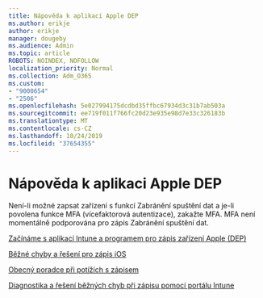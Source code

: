 ```yaml
---
title: Nápověda k aplikaci Apple DEP
ms.author: erikje
author: erikje
manager: dougeby
ms.audience: Admin
ms.topic: article
ROBOTS: NOINDEX, NOFOLLOW
localization_priority: Normal
ms.collection: Adm_O365
ms.custom:
- "9000654"
- "2506"
ms.openlocfilehash: 5e027994175dcdbd35ffbc67934d3c31b7ab503a
ms.sourcegitcommit: ee719f011f766fc20d23e935e98d7e33c326183b
ms.translationtype: MT
ms.contentlocale: cs-CZ
ms.lasthandoff: 10/24/2019
ms.locfileid: "37654355"
---
```

# <a name="help-with-apple-dep"></a>Nápověda k aplikaci Apple DEP

Není-li možné zapsat zařízení s funkcí Zabránění spuštění dat a je-li povolena funkce MFA (vícefaktorová autentizace), zakažte MFA. MFA není momentálně podporována pro zápis Zabránění spuštění dat.

[Začínáme s aplikací Intune a programem pro zápis zařízení Apple (DEP)](https://docs.microsoft.com/intune/enrollment/device-enrollment-program-enroll-ios)

[Běžné chyby a řešení pro zápis iOS](https://docs.microsoft.com/intune/enrollment/troubleshoot-ios-enrollment-errors)

[Obecný poradce při potížích s zápisem](https://docs.microsoft.com/intune/enrollment/troubleshoot-device-enrollment-in-intune)

[Diagnostika a řešení běžných chyb při zápisu pomocí portálu Intune](https://docs.microsoft.com/intune/fundamentals/help-desk-operators)


